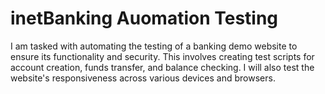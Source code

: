 # inetBanking Auomation Testing

I am tasked with automating the testing of a banking demo website to ensure its functionality and security. This involves creating test scripts for account creation, funds transfer, and balance checking. I will also test the website's responsiveness across various devices and browsers.
